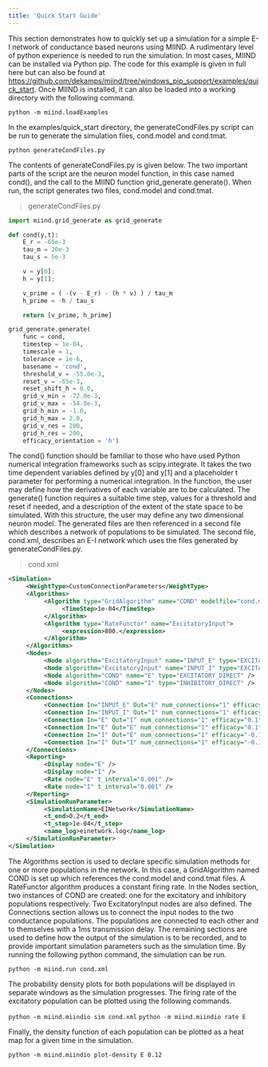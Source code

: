 ```yaml
---
title: 'Quick Start Guide'
---
```


This section demonstrates how to quickly set up a simulation for a simple E-I network of conductance based neurons using MIIND. A rudimentary level of python experience is needed to run the simulation. In most cases, MIIND can be installed via Python pip. The code for this example is given in full here but can also be found at https://github.com/dekamps/miind/tree/windows_pip_support/examples/quick_start. Once MIIND is installed, it can also be loaded into a working directory with the following command.

`python -m miind.loadExamples`

In the examples/quick_start directory, the generateCondFiles.py script can be run to generate the simulation files, cond.model and cond.tmat.

`python generateCondFiles.py`

The contents of generateCondFiles.py is given below. The two important parts of the script are the neuron model function, in this case named cond(), and the call to the MIIND function grid_generate.generate(). When run, the script generates two files, cond.model and cond.tmat.

> generateCondFiles.py
```python
import miind.grid_generate as grid_generate

def cond(y,t):
    E_r = -65e-3
    tau_m = 20e-3
    tau_s = 5e-3

    v = y[0];
    h = y[1];

    v_prime = ( -(v - E_r) - (h * v) ) / tau_m
    h_prime = -h / tau_s

    return [v_prime, h_prime]

grid_generate.generate(
    func = cond, 
    timestep = 1e-04, 
    timescale = 1, 
    tolerance = 1e-6, 
    basename = 'cond', 
    threshold_v = -55.0e-3, 
    reset_v = -65e-3, 
    reset_shift_h = 0.0, 
    grid_v_min = -72.0e-3, 
    grid_v_max = -54.0e-3, 
    grid_h_min = -1.0, 
    grid_h_max = 2.0, 
    grid_v_res = 200, 
    grid_h_res = 200, 
    efficacy_orientation = 'h')
```

The cond() function should be familiar to those who have used Python numerical integration frameworks such as scipy.integrate. It takes the two time dependent variables defined by y[0] and y[1] and a placeholder t parameter for performing a numerical integration. In the function, the user may define how the derivatives of each variable are to be calculated. The generate() function requires a suitable time step, values for a threshold and reset if needed, and a description of the extent of the state space to be simulated. With this structure, the user may define any two dimensional neuron model. The generated files are then referenced in a second file which describes a network of populations to be simulated. The second file, cond.xml, describes an E-I network which uses the files generated by generateCondFiles.py.

> cond.xml
```xml
<Simulation>
     <WeightType>CustomConnectionParameters</WeightType>
     <Algorithms>
          <Algorithm type="GridAlgorithm" name="COND" modelfile="cond.model" tau_refractive="0.0" transformfile="cond_0_0_0_0_.tmat" start_v="-0.065" start_w="0.0" >
               <TimeStep>1e-04</TimeStep>
          </Algorithm>
		  <Algorithm type="RateFunctor" name="ExcitatoryInput">
			   <expression>800.</expression>
		  </Algorithm>
     </Algorithms>
     <Nodes>
		  <Node algorithm="ExcitatoryInput" name="INPUT_E" type="EXCITATORY_DIRECT" />
		  <Node algorithm="ExcitatoryInput" name="INPUT_I" type="EXCITATORY_DIRECT" />
          <Node algorithm="COND" name="E" type="EXCITATORY_DIRECT" />
          <Node algorithm="COND" name="I" type="INHIBITORY_DIRECT" />
     </Nodes>
     <Connections>
		  <Connection In="INPUT_E" Out="E" num_connections="1" efficacy="0.1" delay="0.0"/>
		  <Connection In="INPUT_I" Out="I" num_connections="1" efficacy="0.1" delay="0.0"/>
          <Connection In="E" Out="I" num_connections="1" efficacy="0.1" delay="0.001"/>
          <Connection In="E" Out="E" num_connections="1" efficacy="0.1" delay="0.001"/>
          <Connection In="I" Out="E" num_connections="1" efficacy="-0.1" delay="0.001"/>
          <Connection In="I" Out="I" num_connections="1" efficacy="-0.1" delay="0.001"/>
     </Connections>
     <Reporting>
          <Display node="E" />
          <Display node="I" />
          <Rate node="E" t_interval="0.001" />
          <Rate node="I" t_interval="0.001" />
     </Reporting>
     <SimulationRunParameter>
          <SimulationName>EINetwork</SimulationName>
          <t_end>0.2</t_end>
          <t_step>1e-04</t_step>
          <name_log>einetwork.log</name_log>
     </SimulationRunParameter>
</Simulation>
```

The Algorithms section is used to declare specific simulation methods for one or more populations in the network. In this case, a GridAlgorithm named COND is set up which references the cond.model and cond.tmat files. A RateFunctor algorithm produces a constant firing rate. In the Nodes section, two instances of COND are created: one for the excitatory and inhibitory populations respectively. Two ExcitatoryInput nodes are also defined. The Connections section allows us to connect the input nodes to the two conductance populations. The populations are connected to each other and to themselves with a 1ms transmission delay. The remaining sections are used to define how the output of the simulation is to be recorded, and to provide important simulation parameters such as the simulation time. By running the following python command, the simulation can be run.

`python -m miind.run cond.xml`

The probability density plots for both populations will be displayed in separate windows as the simulation progresses. The firing rate of the excitatory population can be plotted using the following commands.

`python -m miind.miindio sim cond.xml`
`python -m miind.miindio rate E`

Finally, the density function of each population can be plotted as a heat map for a given time in the simulation.

`python -m miind.miindio plot-density E 0.12`

